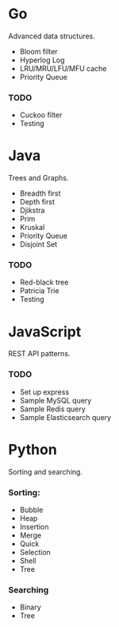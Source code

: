 # Go

Advanced data structures.

- Bloom filter
- Hyperlog Log
- LRU/MRU/LFU/MFU cache
- Priority Queue

### TODO
- Cuckoo filter
- Testing


# Java

Trees and Graphs.

- Breadth first
- Depth first
- Djikstra
- Prim
- Kruskal
- Priority Queue
- Disjoint Set

### TODO
- Red-black tree
- Patricia Trie
- Testing


# JavaScript

REST API patterns.

### TODO
- Set up express
- Sample MySQL query
- Sample Redis query
- Sample Elasticsearch query


# Python

Sorting and searching.

### Sorting:
- Bubble
- Heap
- Insertion
- Merge
- Quick
- Selection
- Shell
- Tree

### Searching
- Binary
- Tree
